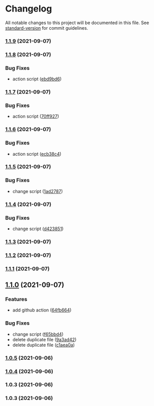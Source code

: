 # Changelog

All notable changes to this project will be documented in this file. See [standard-version](https://github.com/conventional-changelog/standard-version) for commit guidelines.

### [1.1.9](https://github.com/leo-tools/stylelint-custom-rules/compare/v1.1.8...v1.1.9) (2021-09-07)

### [1.1.8](https://github.com/leo-tools/stylelint-custom-rules/compare/v1.1.7...v1.1.8) (2021-09-07)


### Bug Fixes

* action script ([ebd9bd6](https://github.com/leo-tools/stylelint-custom-rules/commit/ebd9bd67ed529eb19b059054d8a0568dc20ecbb5))

### [1.1.7](https://github.com/leo-tools/stylelint-custom-rules/compare/v1.1.6...v1.1.7) (2021-09-07)


### Bug Fixes

* action script ([70ff927](https://github.com/leo-tools/stylelint-custom-rules/commit/70ff927ddd6ed9911bdc6e50e4dce712dfd317af))

### [1.1.6](https://github.com/leo-tools/stylelint-custom-rules/compare/v1.1.5...v1.1.6) (2021-09-07)


### Bug Fixes

* action script ([ecb38c4](https://github.com/leo-tools/stylelint-custom-rules/commit/ecb38c428458c171861a93c67922722531b7760d))

### [1.1.5](https://github.com/leo-tools/stylelint-custom-rules/compare/v1.1.4...v1.1.5) (2021-09-07)


### Bug Fixes

* change script ([1ad2787](https://github.com/leo-tools/stylelint-custom-rules/commit/1ad2787a2f2f1bc9de274a927b48cfbf24c69f4e))

### [1.1.4](https://github.com/leo-tools/stylelint-custom-rules/compare/v1.1.3...v1.1.4) (2021-09-07)


### Bug Fixes

* change script ([d423851](https://github.com/leo-tools/stylelint-custom-rules/commit/d423851e0602cfcf432ea2863b8f484cd971c234))

### [1.1.3](https://github.com/leo-tools/stylelint-custom-rules/compare/v1.1.2...v1.1.3) (2021-09-07)

### [1.1.2](https://github.com/leo-tools/stylelint-custom-rules/compare/v1.1.1...v1.1.2) (2021-09-07)

### [1.1.1](https://github.com/leo-tools/stylelint-custom-rules/compare/v1.1.0...v1.1.1) (2021-09-07)

## [1.1.0](https://github.com/leo-tools/stylelint-custom-rules/compare/v1.0.5...v1.1.0) (2021-09-07)


### Features

* add github action ([64fb664](https://github.com/leo-tools/stylelint-custom-rules/commit/64fb664f5e2d36cd9d2c7dd1a9234ad83be7b7c9))


### Bug Fixes

* change script ([f65bbd4](https://github.com/leo-tools/stylelint-custom-rules/commit/f65bbd449be1559bc5c2bd580c8102f19e7af647))
* delete duplicate file ([9a3ad42](https://github.com/leo-tools/stylelint-custom-rules/commit/9a3ad42b73abebb1800fa90daae5e0808f1f7ce6))
* delete duplicate file ([c1aea0a](https://github.com/leo-tools/stylelint-custom-rules/commit/c1aea0af079eeaf4170fef8f6237dc55ddd5cdc7))

### [1.0.5](https://github.com/leo-tools/stylelint-custom-rules/compare/v1.0.4...v1.0.5) (2021-09-06)

### [1.0.4](https://github.com/leo-tools/stylelint-custom-rules/compare/v1.0.3...v1.0.4) (2021-09-06)

### 1.0.3 (2021-09-06)

### 1.0.3 (2021-09-06)
